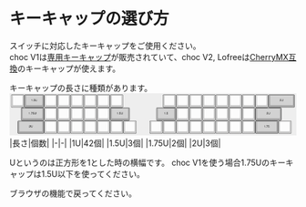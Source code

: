 # キーキャップの選び方
スイッチに対応したキーキャップをご使用ください。  
choc V1は[専用キーキャップ](https://shop.yushakobo.jp/collections/keycaps/For-Choc-v1)が販売されていて、choc V2, Lofreeは[CherryMX互換](https://shop.yushakobo.jp/collections/keycaps/cherry-mx-%E4%BA%92%E6%8F%9B-%E3%82%AD%E3%83%BC%E3%82%AD%E3%83%A3%E3%83%83%E3%83%97)のキーキャップが使えます。

キーキャップの長さに種類があります。  
![](img/keycapu.png)
|長さ|個数|
|-|-|
|1U|42個|
|1.5U|3個|
|1.75U|2個|
|2U|3個|  

Uというのは正方形を1とした時の横幅です。
choc V1を使う場合1.75Uのキーキャップは1.5U以下を使ってください。

ブラウザの機能で戻ってください。
